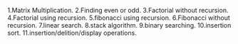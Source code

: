 1.Matrix Multiplication.
2.Finding even or odd.
3.Factorial without recursion.
4.Factorial using recursion.
5.fibonacci using recursion.
6.Fibonacci without recursion.
7.linear search.
8.stack algorithm.
9.binary searching.
10.insertion sort.
11.insertion/delition/display operations.
